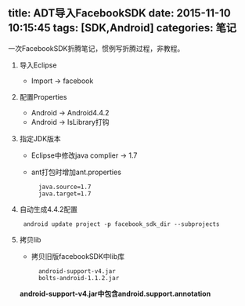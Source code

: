 title: ADT导入FacebookSDK
date: 2015-11-10 10:15:45
tags: [SDK,Android]
categories: 笔记
---

一次FacebookSDK折腾笔记，惯例写折腾过程，非教程。

1. 导入Eclipse
    - Import -> facebook

2. 配置Properties
    - Android -> Android4.4.2
    - Android -> IsLibrary打钩

3. 指定JDK版本
    - Eclipse中修改java complier -> 1.7
    - ant打包时增加ant.properties

            java.source=1.7
            java.target=1.7

4. 自动生成4.4.2配置

        android update project -p facebook_sdk_dir --subprojects

5. 拷贝lib
    - 拷贝旧版facebookSDK中lib库

            android-support-v4.jar
            bolts-android-1.1.2.jar

    __android-support-v4.jar中包含android.support.annotation__
